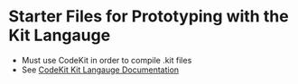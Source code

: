 # Starter Files for Prototyping with the Kit Langauge

- Must use CodeKit in order to compile .kit files
- See [CodeKit Kit Langauge Documentation](http://incident57.com/codekit/kit.php)